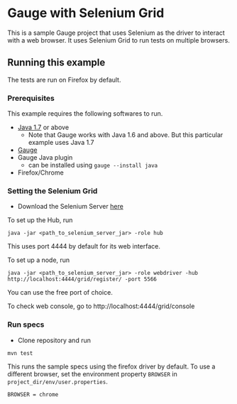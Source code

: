 # Gauge with Selenium Grid

This is a sample Gauge project that uses Selenium as the driver to interact with a web browser. It uses Selenium Grid to run tests on multiple browsers.
## Running this example
The tests are run on Firefox by default.

### Prerequisites

This example requires the following softwares to run.
  * [Java 1.7](http://www.oracle.com/technetwork/java/javase/downloads/jdk8-downloads-2133151.html) or above
    * Note that Gauge works with Java 1.6 and above. But this particular example uses Java 1.7
  * [Gauge](http://getgauge.io/get-started/index.html)
  * Gauge Java plugin
    * can be installed using `gauge --install java`
  * Firefox/Chrome


### Setting the Selenium Grid

* Download the Selenium Server [here](http://docs.seleniumhq.org/download/)

To set up the Hub, run
```
java -jar <path_to_selenium_server_jar> -role hub
```
This uses port 4444 by default for its web interface.

To set up a node, run
```
java -jar <path_to_selenium_server_jar> -role webdriver -hub http://localhost:4444/grid/register/ -port 5566
```
You can use the free port of choice.

To check web console, go to http://localhost:4444/grid/console

### Run specs

* Clone repository and run

```
mvn test
```
This runs the sample specs using the firefox driver by default. To use a different browser, set the environment property `BROWSER` in `project_dir/env/user.properties`.

```
BROWSER = chrome
```







